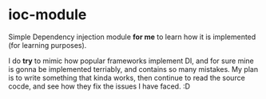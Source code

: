 # ioc-module

Simple Dependency injection module **for me** to learn how it is implemented (for learning purposes).

I do **try** to mimic how popular frameworks implement DI, and for sure mine is gonna be implemented terriably, and contains so many mistakes. My plan is to write something that kinda works, then continue to read the source cocde, and see how they fix the issues I have faced. :D
